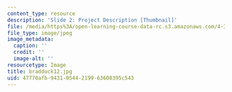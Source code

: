 ```yaml
---
content_type: resource
description: 'Slide 2: Project Description [Thumbnail]'
file: /media/https%3A/open-learning-course-data-rc.s3.amazonaws.com/4-341-introduction-to-photography-fall-2002/47770afb94310544219963608395c543_braddock12.jpg
file_type: image/jpeg
image_metadata:
  caption: ''
  credit: ''
  image-alt: ''
resourcetype: Image
title: braddock12.jpg
uid: 47770afb-9431-0544-2199-63608395c543
---
```

